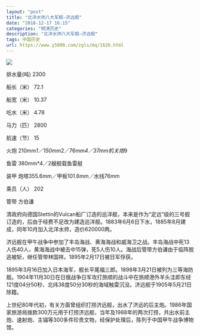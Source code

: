 ```yaml
---
layout: "post"
title: "北洋水师八大军舰—济远舰"
date: "2018-12-17 16:15"
categories: "明清历史"
description: "北洋水师八大军舰—济远舰"
tags: 中国历史
url: https://www.y5000.com/zgls/mq/1626.html
---
```






![](https://img.y5000.com/uploads/allimg/130826/2-130R61T330N8.jpg)

排水量(吨) 2300

船长（米） 72.1

船宽（米） 10.37

吃水（米） 4.78

马力（匹） 2800

航速（节） 15

火炮 210mm*1／150mm*2／76mm*4／37mm机关炮*9

鱼雷 380mm*4／2艘舰载鱼雷艇

装甲 炮塔355.6mm／甲板101.6mm／水线76mm

乘员（人） 202

管带 方伯谦

清政府向德国Stettin的Vulcan船厂订造的巡洋舰，本来是作为“定远”级的三号舰订造的，后由于经费不足改为建造巡洋舰。1883年6月6日下水，1885年8月建成，同年10月加入北洋水师，造价620000两。

济远舰在甲午战争中参加了丰岛海战、黄海海战和威海卫之战。丰岛海战中死13人伤40人，黄海海战中被击中15弹，死5人伤10人。海战后管带方伯谦由于临阵脱逃被斩，继任管带林国祥。1895年2月17日被日军俘获。

1895年3月16日加入日本海军，舰长平尾福三郎。1898年3月21日被列为三等海防舰。1904年11月30日在日俄战争日军攻打旅顺的战斗中在旅顺港外羊头洼即东经121度04分50秒、北纬38度50分30秒的海域触雷沉没。济远舰于1905年5月21日除籍。

上世纪80年代初，有关方面曾组织打捞济远舰，出水了济远的后主炮。1986年国家旅游局拨款300万元用于打捞济远舰，当年及1988年的两次打捞，共出水前主炮、速射炮、主锚等300多件珍贵文物，经保护处理后，陈列于中国甲午战争博物馆。
